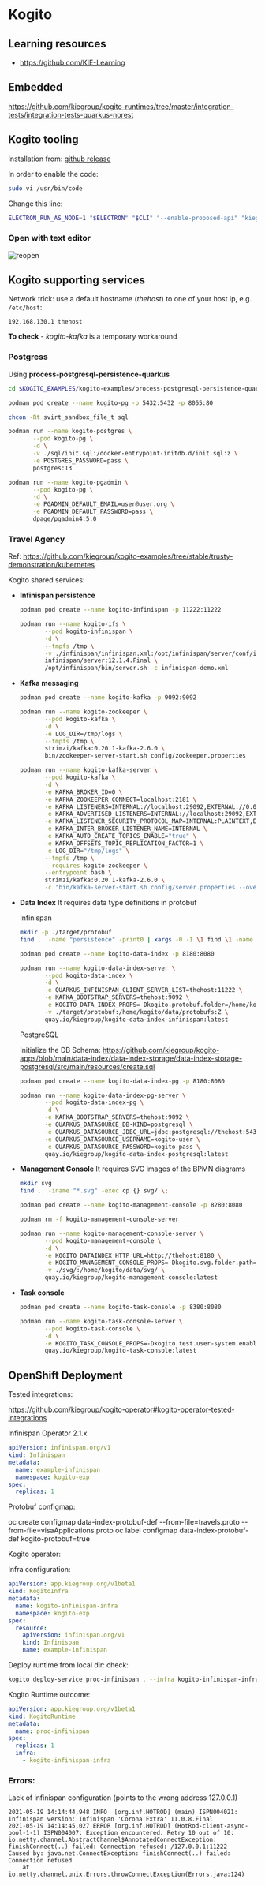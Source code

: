 Kogito
=========================================================

Learning resources
---------------------------------------------------------

- https://github.com/KIE-Learning

Embedded
---------------------------------------------------------

https://github.com/kiegroup/kogito-runtimes/tree/master/integration-tests/integration-tests-quarkus-norest

Kogito tooling
---------------------------------------------------------

Installation from: [github release](https://github.com/kiegroup/kogito-tooling/releases)

In order to enable the code:

```sh
sudo vi /usr/bin/code
```

Change this line:

```sh
ELECTRON_RUN_AS_NODE=1 "$ELECTRON" "$CLI" "--enable-proposed-api" "kiegroup.vscode-extension-pack-kogito-kie-editors" "$@"
```

### Open with text editor

![reopen](imgs/reopen.gif)

Kogito supporting services 
---------------------------------------------------------

Network trick: use a default hostname (*thehost*) to one of your host ip, e.g. `/etc/host`:

```
192.168.130.1 thehost
```

**To check** - *kogito-kafka* is a temporary workaround

### Postgress

Using **process-postgresql-persistence-quarkus**

```sh
cd $KOGITO_EXAMPLES/kogito-examples/process-postgresql-persistence-quarkus/docker-compose

podman pod create --name kogito-pg -p 5432:5432 -p 8055:80

chcon -Rt svirt_sandbox_file_t sql

podman run --name kogito-postgres \
       --pod kogito-pg \
       -d \
       -v ./sql/init.sql:/docker-entrypoint-initdb.d/init.sql:z \
       -e POSTGRES_PASSWORD=pass \
       postgres:13

podman run --name kogito-pgadmin \
       --pod kogito-pg \
       -d \
       -e PGADMIN_DEFAULT_EMAIL=user@user.org \
       -e PGADMIN_DEFAULT_PASSWORD=pass \
       dpage/pgadmin4:5.0
```

### Travel Agency

Ref: https://github.com/kiegroup/kogito-examples/tree/stable/trusty-demonstration/kubernetes

Kogito shared services:

- **Infinispan persistence**

  ```sh
  podman pod create --name kogito-infinispan -p 11222:11222
  
  podman run --name kogito-ifs \
         --pod kogito-infinispan \
         -d \
         --tmpfs /tmp \
         -v ./infinispan/infinispan.xml:/opt/infinispan/server/conf/infinispan-demo.xml:z \
         infinispan/server:12.1.4.Final \
         /opt/infinispan/bin/server.sh -c infinispan-demo.xml
  ```

- **Kafka messaging**

  ```sh
  podman pod create --name kogito-kafka -p 9092:9092
  
  podman run --name kogito-zookeeper \
         --pod kogito-kafka \
         -d \
         -e LOG_DIR=/tmp/logs \
         --tmpfs /tmp \
         strimzi/kafka:0.20.1-kafka-2.6.0 \
         bin/zookeeper-server-start.sh config/zookeeper.properties
  
  podman run --name kogito-kafka-server \
         --pod kogito-kafka \
         -d \
         -e KAFKA_BROKER_ID=0 \
         -e KAFKA_ZOOKEEPER_CONNECT=localhost:2181 \
         -e KAFKA_LISTENERS=INTERNAL://localhost:29092,EXTERNAL://0.0.0.0:9092 \
         -e KAFKA_ADVERTISED_LISTENERS=INTERNAL://localhost:29092,EXTERNAL://thehost:9092 \
         -e KAFKA_LISTENER_SECURITY_PROTOCOL_MAP=INTERNAL:PLAINTEXT,EXTERNAL:PLAINTEXT \
         -e KAFKA_INTER_BROKER_LISTENER_NAME=INTERNAL \
         -e KAFKA_AUTO_CREATE_TOPICS_ENABLE="true" \
         -e KAFKA_OFFSETS_TOPIC_REPLICATION_FACTOR=1 \
         -e LOG_DIR="/tmp/logs" \
         --tmpfs /tmp \
         --requires kogito-zookeeper \
         --entrypoint bash \
         strimzi/kafka:0.20.1-kafka-2.6.0 \
         -c "bin/kafka-server-start.sh config/server.properties --override inter.broker.listener.name=\${KAFKA_INTER_BROKER_LISTENER_NAME} --override listener.security.protocol.map=\${KAFKA_LISTENER_SECURITY_PROTOCOL_MAP} --override listeners=\${KAFKA_LISTENERS} --override advertised.listeners=\${KAFKA_ADVERTISED_LISTENERS} --override zookeeper.connect=\${KAFKA_ZOOKEEPER_CONNECT}"
    ```

- **Data Index** It requires data type definitions in protobuf 

  Infinispan


  ```sh
  mkdir -p ./target/protobuf
  find .. -name "persistence" -print0 | xargs -0 -I \1 find \1 -name "*.proto" -exec cp {} target/protobuf/ \;
  
  podman pod create --name kogito-data-index -p 8180:8080
  
  podman run --name kogito-data-index-server \
         --pod kogito-data-index \
         -d \
         -e QUARKUS_INFINISPAN_CLIENT_SERVER_LIST=thehost:11222 \
         -e KAFKA_BOOTSTRAP_SERVERS=thehost:9092 \
         -e KOGITO_DATA_INDEX_PROPS=-Dkogito.protobuf.folder=/home/kogito/data/protobufs/ \
         -v ./target/protobuf:/home/kogito/data/protobufs:Z \
         quay.io/kiegroup/kogito-data-index-infinispan:latest
  ```

  PostgreSQL

  Initialize the DB Schema: https://github.com/kiegroup/kogito-apps/blob/main/data-index/data-index-storage/data-index-storage-postgresql/src/main/resources/create.sql

  ```sh
  podman pod create --name kogito-data-index-pg -p 8180:8080
  
  podman run --name kogito-data-index-pg-server \
         --pod kogito-data-index-pg \
         -d \
         -e KAFKA_BOOTSTRAP_SERVERS=thehost:9092 \
         -e QUARKUS_DATASOURCE_DB-KIND=postgresql \
         -e QUARKUS_DATASOURCE_JDBC_URL=jdbc:postgresql://thehost:5432/kogito \
         -e QUARKUS_DATASOURCE_USERNAME=kogito-user \
         -e QUARKUS_DATASOURCE_PASSWORD=kogito-pass \
         quay.io/kiegroup/kogito-data-index-postgresql:latest
  ```


- **Management Console** It requires SVG images of the BPMN diagrams

  ```sh
  mkdir svg
  find .. -iname "*.svg" -exec cp {} svg/ \;
  
  podman pod create --name kogito-management-console -p 8280:8080
  
  podman rm -f kogito-management-console-server
  
  podman run --name kogito-management-console-server \
         --pod kogito-management-console \
         -d \
         -e KOGITO_DATAINDEX_HTTP_URL=http://thehost:8180 \
         -e KOGITO_MANAGEMENT_CONSOLE_PROPS=-Dkogito.svg.folder.path=/home/kogito/data/svg \
         -v ./svg/:/home/kogito/data/svg/ \
         quay.io/kiegroup/kogito-management-console:latest
  ```

- **Task console**

  ```sh  
  podman pod create --name kogito-task-console -p 8380:8080
  
  podman run --name kogito-task-console-server \
         --pod kogito-task-console \
         -d \
         -e KOGITO_TASK_CONSOLE_PROPS=-Dkogito.test.user-system.enabled=true \
         quay.io/kiegroup/kogito-task-console:latest
  ```
    

OpenShift Deployment
---------------------------------------------------------

Tested integrations: 

https://github.com/kiegroup/kogito-operator#kogito-operator-tested-integrations

Infinispan Operator 2.1.x

```yaml
apiVersion: infinispan.org/v1
kind: Infinispan
metadata:
  name: example-infinispan
  namespace: kogito-exp
spec:
  replicas: 1
```

Protobuf configmap:

  oc create configmap data-index-protobuf-def --from-file=travels.proto --from-file=visaApplications.proto 
  oc label configmap data-index-protobuf-def kogito-protobuf=true

Kogito operator:

Infra configuration:

```yaml
apiVersion: app.kiegroup.org/v1beta1
kind: KogitoInfra
metadata:
  name: kogito-infinispan-infra
  namespace: kogito-exp
spec:
  resource:
    apiVersion: infinispan.org/v1
    kind: Infinispan
    name: example-infinispan
```

Deploy runtime from local dir:
check:
```sh
kogito deploy-service proc-infinispan . --infra kogito-infinispan-infra
```

Kogito Runtime outcome:

```yaml
apiVersion: app.kiegroup.org/v1beta1
kind: KogitoRuntime
metadata:
  name: proc-infinispan
spec:
  replicas: 1
  infra:
    - kogito-infinispan-infra
```


### Errors:

Lack of infinispan configuration (points to the wrong address 127.0.0.1)

```log
2021-05-19 14:14:44,948 INFO  [org.inf.HOTROD] (main) ISPN004021: Infinispan version: Infinispan 'Corona Extra' 11.0.8.Final
2021-05-19 14:14:45,027 ERROR [org.inf.HOTROD] (HotRod-client-async-pool-1-1) ISPN004007: Exception encountered. Retry 10 out of 10: io.netty.channel.AbstractChannel$AnnotatedConnectException: finishConnect(..) failed: Connection refused: /127.0.0.1:11222
Caused by: java.net.ConnectException: finishConnect(..) failed: Connection refused
	at io.netty.channel.unix.Errors.throwConnectException(Errors.java:124)
```

